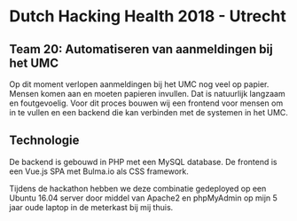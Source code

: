 # Dutch Hacking Health 2018 - Utrecht
## Team 20: Automatiseren van aanmeldingen bij het UMC

Op dit moment verlopen aanmeldingen bij het UMC nog veel op papier. Mensen komen aan en moeten papieren invullen. Dat is natuurlijk langzaam en foutgevoelig. Voor dit proces bouwen wij een frontend voor mensen om in te vullen en een backend die kan verbinden met de systemen in het UMC.

## Technologie
De backend is gebouwd in PHP met een MySQL database.
De frontend is een Vue.js SPA met Bulma.io als CSS framework.

Tijdens de hackathon hebben we deze combinatie gedeployed op een Ubuntu 16.04 server door middel van Apache2 en phpMyAdmin op mijn 5 jaar oude laptop in de meterkast bij mij thuis.
